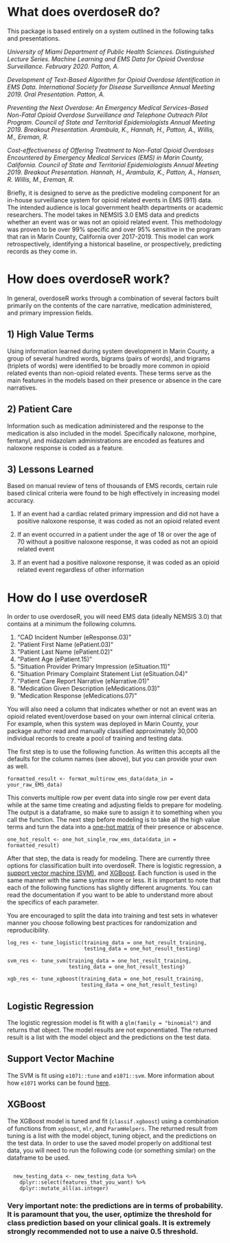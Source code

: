 
# What does overdoseR do?

This package is based entirely on a system outlined in the following talks and presentations.

*University of Miami Department of Public Health Sciences. Distinguished Lecture Series. Machine Learning and EMS Data for Opioid Overdose Surveillance. February 2020. Patton, A.*

*Development of Text-Based Algorithm for Opioid Overdose Identification in EMS Data. International Society for Disease Surveillance Annual Meeting 2019. Oral Presentation. Patton, A.*

*Preventing the Next Overdose: An Emergency Medical Services-Based Non-Fatal Opioid Overdose Surveillance and Telephone Outreach Pilot Program. Council of State and Territorial Epidemiologists Annual Meeting 2019. Breakout Presentation. Arambula, K., Hannah, H., Patton, A., Willis, M., Ereman, R.*

*Cost-effectiveness of Offering Treatment to Non-Fatal Opioid Overdoses Encountered by Emergency Medical Services (EMS) in Marin County, California. Council of State and Territorial Epidemiologists Annual Meeting 2019. Breakout Presentation. Hannah, H., Arambula, K., Patton, A., Hansen, R. Willis, M., Ereman, R.*

Briefly, it is designed to serve as the predictive modeling component for an in-house surveillance system for opioid related events in EMS (911) data. The intended audience is local government health departments or academic researchers. The model takes in NEMSIS 3.0 EMS data and predicts whether an event was or was not an opioid related event. This methodology was proven to be over 99% specific and over 95% sensitive in the program that ran in Marin County, California over 2017-2019. This model can work retrospectively, identifying a historical baseline, or prospectively, predicting records as they come in. 

# How does overdoseR work?

In general, overdoseR works through a combination of several factors built primarily on the contents of the care narrative, medication administered, and primary impression fields. 

## 1) High Value Terms 

Using information learned during system development in Marin County, a group of several hundred words, bigrams (pairs of words), and trigrams (triplets of words) were identified to be broadly more common in opioid related events than non-opioid related events. These terms serve as the main features in the models based on their presence or absence in the care narratives.

## 2) Patient Care

Information such as medication administered and the response to the medication is also included in the model. Specifically naloxone, morhpine, fentanyl, and midazolam administrations are encoded as features and naloxone response is coded as a feature.

## 3) Lessons Learned

Based on manual review of tens of thousands of EMS records, certain rule based clinical criteria were found to be high effectively in increasing model accuracy. 

1. If an event had a cardiac related primary impression and did not have a positive naloxone response, it was coded as not an opioid related event

1.	If an event occurred in a patient under the age of 18 or over the age of 70 without a positive naloxone response, it was coded as not an opioid related event

1.	If an event had a positive naloxone response, it was coded as an opioid related event regardless of other information

# How do I use overdoseR

In order to use overdoseR, you will need EMS data (ideally NEMSIS 3.0) that contains at a minimum the following columns.

1. "CAD Incident Number (eResponse.03)"
1. "Patient First Name (ePatient.03)"
1. "Patient Last Name (ePatient.02)"
1. "Patient Age (ePatient.15)"
1. "Situation Provider Primary Impression (eSituation.11)"
1. "Situation Primary Complaint Statement List (eSituation.04)"
1. "Patient Care Report Narrative (eNarrative.01)"
1. "Medication Given Description (eMedications.03)"
1. "Medication Response (eMedications.07)"

You will also need a column that indicates whether or not an event was an opioid related event/overdose based on your own internal clinical criteria. For example, when this system was deployed in Marin County, your package author read and manually classified approximately 30,000 individual records to create a pool of training and testing data.

The first step is to use the following function. As written this accepts all the defaults for the column names (see above), but you can provide your own as well.

```{r, echo = TRUE, eval = FALSE}
formatted_result <- format_multirow_ems_data(data_in = your_raw_EMS_data)
```

This converts multiple row per event data into single row per event data while at the same time creating and adjusting fields to prepare for modeling. The output is a dataframe, so make sure to assign it to something when you call the function. The next step before modeling is to take all the high value terms and turn the data into a [one-hot matrix](https://hackernoon.com/what-is-one-hot-encoding-why-and-when-do-you-have-to-use-it-e3c6186d008f) of their presence or abscence.

```{r, echo = TRUE, eval = FALSE}
one_hot_result <- one_hot_single_row_ems_data(data_in = formatted_result)
```

After that step, the data is ready for modeling. There are currently three options for classification built into overdoseR. There is logistic regression, a [support vector machine (SVM)](https://en.wikipedia.org/wiki/Support_vector_machine), and [XGBoost](https://xgboost.ai/about). Each function is used in the same manner with the same syntax more or less. It is important to note that each of the following functions has slightly different arugments. You can read the documentation if you want to be able to understand more about the specifics of each parameter.

You are encouraged to split the data into training and test sets in whatever manner you choose following best practices for randomization and reproducibility. 

```{r, echo = TRUE, eval = FALSE}
log_res <- tune_logistic(training_data = one_hot_result_training,
                         testing_data = one_hot_result_testing)

svm_res <- tune_svm(training_data = one_hot_result_training,
                    testing_data = one_hot_result_testing)

xgb_res <- tune_xgboost(training_data = one_hot_result_training,
                        testing_data = one_hot_result_testing)
```

## Logistic Regression

The logistic regression model is fit with a `glm(family = "binomial")` and returns that object. The model results are not exponentiated. The returned result is a list with the model object and the predictions on the test data.

## Support Vector Machine

The SVM is fit using `e1071::tune` and `e1071::svm`. More information about how `e1071` works can be found [here](https://cran.r-project.org/web/packages/e1071/index.html). 

## XGBoost

The XGBoost model is tuned and fit (`classif.xgboost`) using a combination of functions from `xgboost`, `mlr`, and `ParamHelpers`. The returned result from tuning is a list with the model object, tuning object, and the predictions on the test data. In order to use the saved model properly on additional test data, you will need to run the following code (or something similar) on the dataframe to be used. 

```{r, eval = FALSE, echo = TRUE}

  new_testing_data <- new_testing_data %>%
    dplyr::select(features_that_you_want) %>%
    dplyr::mutate_all(as.integer)

```

### Very important note: the predictions are in terms of probability. It is paramount that you, the user, optimize the threshold for class prediction based on your clinical goals. It is extremely strongly recommended not to use a naive 0.5 threshold. 
